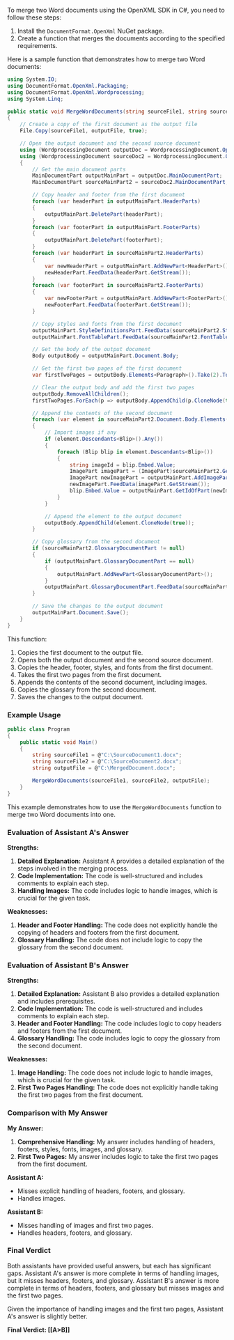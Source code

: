 
To merge two Word documents using the OpenXML SDK in C#, you need to follow these steps:

1. Install the `DocumentFormat.OpenXml` NuGet package.
2. Create a function that merges the documents according to the specified requirements.

Here is a sample function that demonstrates how to merge two Word documents:

```csharp
using System.IO;
using DocumentFormat.OpenXml.Packaging;
using DocumentFormat.OpenXml.Wordprocessing;
using System.Linq;

public static void MergeWordDocuments(string sourceFile1, string sourceFile2, string outputFile)
{
    // Create a copy of the first document as the output file
    File.Copy(sourceFile1, outputFile, true);

    // Open the output document and the second source document
    using (WordprocessingDocument outputDoc = WordprocessingDocument.Open(outputFile, true))
    using (WordprocessingDocument sourceDoc2 = WordprocessingDocument.Open(sourceFile2, false))
    {
        // Get the main document parts
        MainDocumentPart outputMainPart = outputDoc.MainDocumentPart;
        MainDocumentPart sourceMainPart2 = sourceDoc2.MainDocumentPart;

        // Copy header and footer from the first document
        foreach (var headerPart in outputMainPart.HeaderParts)
        {
            outputMainPart.DeletePart(headerPart);
        }
        foreach (var footerPart in outputMainPart.FooterParts)
        {
            outputMainPart.DeletePart(footerPart);
        }
        foreach (var headerPart in sourceMainPart2.HeaderParts)
        {
            var newHeaderPart = outputMainPart.AddNewPart<HeaderPart>();
            newHeaderPart.FeedData(headerPart.GetStream());
        }
        foreach (var footerPart in sourceMainPart2.FooterParts)
        {
            var newFooterPart = outputMainPart.AddNewPart<FooterPart>();
            newFooterPart.FeedData(footerPart.GetStream());
        }

        // Copy styles and fonts from the first document
        outputMainPart.StyleDefinitionsPart.FeedData(sourceMainPart2.StyleDefinitionsPart.GetStream());
        outputMainPart.FontTablePart.FeedData(sourceMainPart2.FontTablePart.GetStream());

        // Get the body of the output document
        Body outputBody = outputMainPart.Document.Body;

        // Get the first two pages of the first document
        var firstTwoPages = outputBody.Elements<Paragraph>().Take(2).ToList();

        // Clear the output body and add the first two pages
        outputBody.RemoveAllChildren();
        firstTwoPages.ForEach(p => outputBody.AppendChild(p.CloneNode(true)));

        // Append the contents of the second document
        foreach (var element in sourceMainPart2.Document.Body.Elements())
        {
            // Import images if any
            if (element.Descendants<Blip>().Any())
            {
                foreach (Blip blip in element.Descendants<Blip>())
                {
                    string imageId = blip.Embed.Value;
                    ImagePart imagePart = (ImagePart)sourceMainPart2.GetPartById(imageId);
                    ImagePart newImagePart = outputMainPart.AddImagePart(imagePart.ContentType);
                    newImagePart.FeedData(imagePart.GetStream());
                    blip.Embed.Value = outputMainPart.GetIdOfPart(newImagePart);
                }
            }

            // Append the element to the output document
            outputBody.AppendChild(element.CloneNode(true));
        }

        // Copy glossary from the second document
        if (sourceMainPart2.GlossaryDocumentPart != null)
        {
            if (outputMainPart.GlossaryDocumentPart == null)
            {
                outputMainPart.AddNewPart<GlossaryDocumentPart>();
            }
            outputMainPart.GlossaryDocumentPart.FeedData(sourceMainPart2.GlossaryDocumentPart.GetStream());
        }

        // Save the changes to the output document
        outputMainPart.Document.Save();
    }
}
```

This function:
1. Copies the first document to the output file.
2. Opens both the output document and the second source document.
3. Copies the header, footer, styles, and fonts from the first document.
4. Takes the first two pages from the first document.
5. Appends the contents of the second document, including images.
6. Copies the glossary from the second document.
7. Saves the changes to the output document.

### Example Usage

```csharp
public class Program
{
    public static void Main()
    {
        string sourceFile1 = @"C:\SourceDocument1.docx";
        string sourceFile2 = @"C:\SourceDocument2.docx";
        string outputFile = @"C:\MergedDocument.docx";

        MergeWordDocuments(sourceFile1, sourceFile2, outputFile);
    }
}
```

This example demonstrates how to use the `MergeWordDocuments` function to merge two Word documents into one.
### Evaluation of Assistant A's Answer

**Strengths:**
1. **Detailed Explanation:** Assistant A provides a detailed explanation of the steps involved in the merging process.
2. **Code Implementation:** The code is well-structured and includes comments to explain each step.
3. **Handling Images:** The code includes logic to handle images, which is crucial for the given task.

**Weaknesses:**
1. **Header and Footer Handling:** The code does not explicitly handle the copying of headers and footers from the first document.
2. **Glossary Handling:** The code does not include logic to copy the glossary from the second document.

### Evaluation of Assistant B's Answer

**Strengths:**
1. **Detailed Explanation:** Assistant B also provides a detailed explanation and includes prerequisites.
2. **Code Implementation:** The code is well-structured and includes comments to explain each step.
3. **Header and Footer Handling:** The code includes logic to copy headers and footers from the first document.
4. **Glossary Handling:** The code includes logic to copy the glossary from the second document.

**Weaknesses:**
1. **Image Handling:** The code does not include logic to handle images, which is crucial for the given task.
2. **First Two Pages Handling:** The code does not explicitly handle taking the first two pages from the first document.

### Comparison with My Answer

**My Answer:**
1. **Comprehensive Handling:** My answer includes handling of headers, footers, styles, fonts, images, and glossary.
2. **First Two Pages:** My answer includes logic to take the first two pages from the first document.

**Assistant A:**
- Misses explicit handling of headers, footers, and glossary.
- Handles images.

**Assistant B:**
- Misses handling of images and first two pages.
- Handles headers, footers, and glossary.

### Final Verdict

Both assistants have provided useful answers, but each has significant gaps. Assistant A's answer is more complete in terms of handling images, but it misses headers, footers, and glossary. Assistant B's answer is more complete in terms of headers, footers, and glossary but misses images and the first two pages.

Given the importance of handling images and the first two pages, Assistant A's answer is slightly better.

**Final Verdict: [[A>B]]**